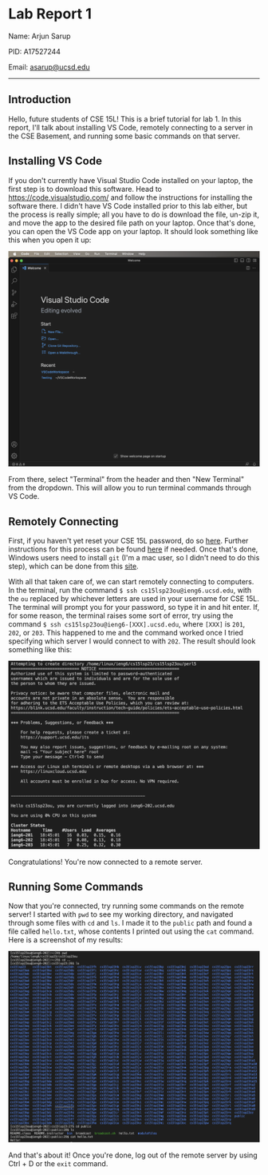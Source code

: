 # Lab Report 1
Name: Arjun Sarup

PID: A17527244

Email: asarup@ucsd.edu

---

## Introduction
Hello, future students of CSE 15L! This is a brief tutorial for lab 1. In this report, I'll talk about installing VS Code, remotely connecting to a server in the CSE Basement, and running some basic commands on that server.


## Installing VS Code
If you don't currently have Visual Studio Code installed on your laptop, the first step is to download this software. Head to https://code.visualstudio.com/ and follow the instructions for installing the software there. I didn't have VS Code installed prior to this lab either, but the process is really simple; all you have to do is download the file, un-zip it, and move the app to the desired file path on your laptop. Once that's done, you can open the VS Code app on your laptop. It should look something like this when you open it up:

![VS Code Starting Page](VSCodeSS.png)

From there, select "Terminal" from the header and then "New Terminal" from the dropdown. This will allow you to run terminal commands through VS Code.


## Remotely Connecting
First, if you haven't yet reset your CSE 15L password, do so [here](https://sdacs.ucsd.edu/~icc/index.php). Further instructions for this process can be found [here](https://drive.google.com/file/d/17IDZn8Qq7Q0RkYMxdiIR0o6HJ3B5YqSW/view) if needed. Once that's done, Windows users need to install `git` (I'm a mac user, so I didn't need to do this step), which can be done from this [site](https://gitforwindows.org/). 

With all that taken care of, we can start remotely connecting to computers. In the terminal, run the command `$ ssh cs15lsp23ou@ieng6.ucsd.edu`, with the `ou` replaced by whichever letters are used in your username for CSE 15L. The terminal will prompt you for your password, so type it in and hit enter. If, for some reason, the terminal raises some sort of error, try using the command `$ ssh cs15lsp23ou@ieng6-[XXX].ucsd.edu`, where `[XXX]` is `201`, `202`, or `203`. This happened to me and the command worked once I tried specifying which server I would connect to with `202`. The result should look something like this:

![Remote Connection Screenshot](remotely_connecting_ss.png)

Congratulations! You're now connected to a remote server.


## Running Some Commands

Now that you're connected, try running some commands on the remote server! I started with `pwd` to see my working directory, and navigated through some files with `cd` and `ls`. I made it to the `public` path and found a file called `hello.txt`, whose contents I printed out using the `cat` command. Here is a screenshot of my results:

![Running Commands](running_commands.png)

And that's about it! Once you're done, log out of the remote server by using Ctrl + D or the `exit` command.
